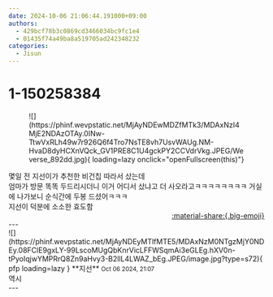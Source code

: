```yaml
---
date: 2024-10-06 21:06:44.191000+09:00
authors:
  - 429bcf78b3c0869cd3466034bc9fc1e4
  - 01435f74a49ba8a519705ad242348232
categories:
  - Jisun
---
```


# 1-150258384

<div class="post-container" markdown="1">
<div class="content-container md-sidebar__scrollwrap" markdown="1">


<figure markdown="1">
![](https://phinf.wevpstatic.net/MjAyNDEwMDZfMTk3/MDAxNzI4MjE2NDAzOTAy.0INw-TtwVxRLh49w7r926Q6f4Tro7NsTE8vh7UsvWAUg.NM-HvaD8dyHCXnVQck_GV1PRE8C1U4gckPY2CCVdrVkg.JPEG/Weverse_892dd.jpg){ loading=lazy onclick="openFullscreen(this)"}
</figure>
몇일 전 지선이가 추천한 비건칩 따라서 샀는데<br>엄마가 방문 똑똑 두드리시더니 이거 어디서 샀냐고 더 사오라고ㅋㅋㅋㅋㅋㅋㅋㅋ 거실에 나가보니 순식간에  두봉 드셨어ㅋㅋㅋ<br>지선이 덕분에 소소한 효도함

</div>
</div>

<div style="text-align: right;" markdown="1">
<a href="https://weverse.io/fromis9/fanpost/1-150258384" style="text-align: right;">:material-share:{.big-emoji}</a>
</div>
---

<div class="comments-container md-sidebar__scrollwrap" markdown="1">
<div class="comment" markdown="1">
<div class='id-container' markdown="1">
![](https://phinf.wevpstatic.net/MjAyNDEyMTlfMTE5/MDAxNzM0NTgzMjY0NDEy.08FClE9gxLY-99LscoMUgQbKnrVicLFFWSqmAi3eGLEg.hXV0n-tPyoIqjwYMPRrQ8Zn9aHvy3-B2llL4LWAZ_bEg.JPEG/image.jpg?type=s72){ pfp loading=lazy }
**<span class="artist">지선</span>** <small>Oct 06 2024, 21:07</small><br>
</div>
<div class='comment-body' markdown="1">
역시
</div>
</div>
</div>
---
